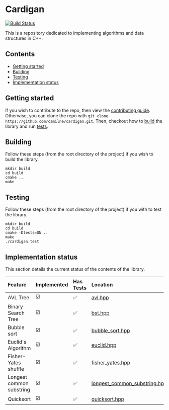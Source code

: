 # Cardigan

[![Build Status](https://travis-ci.org/camilne/cardigan.svg?branch=master)](https://travis-ci.org/camilne/cardigan)

This is a repository dedicated to implementing algorithms and data structures in
C++.

## Contents

* [Getting started](#getting-started)
* [Building](#building)
* [Testing](#testing)
* [Implementation status](#implementation-status)

## Getting started

If you wish to contribute to the repo, then view the
[contributing guide][contrib-guide]. Otherwise, you can clone the repo with
`git clone https://github.com/camilne/cardigan.git`. Then, checkout how to
[build](#building) the library and run [tests](#testing).

## Building

Follow these steps (from the root directory of the project) if you wish to build
the library.
```
mkdir build
cd build
cmake ..
make
```

## Testing

Follow these steps (from the root directory of the project) if you with to test the library.
```
mkdir build
cd build
cmake -Dtests=ON ..
make
./cardigan.test
```

## Implementation status

This section details the current status of the contents of the library.

| Feature                  | Implemented             | Has Tests          | Location                                                                       |
| :-------------           | :-------------          | :-------------     | :-------------                                                                 |
| AVL Tree                 | :ballot_box_with_check: | :white_check_mark: | [avl.hpp](include/data_structures/avl.hpp)                                     |
| Binary Search Tree       | :ballot_box_with_check: | :white_check_mark: | [bst.hpp](include/data_structures/bst.hpp)                                     |
| Bubble sort              | :ballot_box_with_check: | :white_check_mark: | [bubble_sort.hpp](include/sorting/bubble_sort.hpp)                             |
| Euclid's Algorithm       | :ballot_box_with_check: | :white_check_mark: | [euclid.hpp](include/number_theory/euclid.hpp)                                 |
| Fisher-Yates shuffle     | :ballot_box_with_check: | :white_check_mark: | [fisher_yates.hpp](include/permute/fisher_yates.hpp)                           |
| Longest common substring | :ballot_box_with_check: | :white_check_mark: | [longest_common_substring.hpp](include/substring/longest_common_substring.hpp) |
| Quicksort                | :ballot_box_with_check: | :white_check_mark: | [quicksort.hpp](include/sorting/quicksort.hpp)                                 |


[contrib-guide]: https://github.com/camilne/cardigan/blob/master/.github/CONTRIBUTING.md

